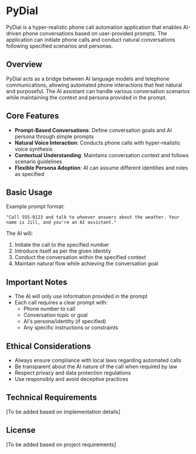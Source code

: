 # PyDial

PyDial is a hyper-realistic phone call automation application that enables AI-driven phone conversations based on user-provided prompts. The application can initiate phone calls and conduct natural conversations following specified scenarios and personas.

## Overview

PyDial acts as a bridge between AI language models and telephone communications, allowing automated phone interactions that feel natural and purposeful. The AI assistant can handle various conversation scenarios while maintaining the context and persona provided in the prompt.

## Core Features

- **Prompt-Based Conversations**: Define conversation goals and AI persona through simple prompts
- **Natural Voice Interaction**: Conducts phone calls with hyper-realistic voice synthesis
- **Contextual Understanding**: Maintains conversation context and follows scenario guidelines
- **Flexible Persona Adoption**: AI can assume different identities and roles as specified

## Basic Usage

Example prompt format:
```
"Call 555-0123 and talk to whoever answers about the weather. Your name is Jill, and you're an AI assistant."
```

The AI will:
1. Initiate the call to the specified number
2. Introduce itself as per the given identity
3. Conduct the conversation within the specified context
4. Maintain natural flow while achieving the conversation goal

## Important Notes

- The AI will only use information provided in the prompt
- Each call requires a clear prompt with:
  - Phone number to call
  - Conversation topic or goal
  - AI's persona/identity (if specified)
  - Any specific instructions or constraints

## Ethical Considerations

- Always ensure compliance with local laws regarding automated calls
- Be transparent about the AI nature of the call when required by law
- Respect privacy and data protection regulations
- Use responsibly and avoid deceptive practices

## Technical Requirements

[To be added based on implementation details]

## License

[To be added based on project requirements] 